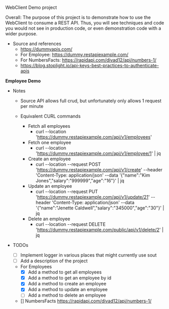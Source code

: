 WebClient Demo project

Overall: The purpose of this project is to demonstrate how to use the WebClient to consume a REST API.  Thus, you will see techniques and code you would not see in production code, or even demonstration code with a wider purpose.



* Source and references
    * https://dummyapis.com/
    * For Employee:  https://dummy.restapiexample.com/
    * For NumbersFacts:  https://rapidapi.com/divad12/api/numbers-1/
    * https://blog.stoplight.io/api-keys-best-practices-to-authenticate-apis

**Employee Demo**

  * Notes
    * Source API allows full crud, but unfortunately only allows 1 request per minute

    * Equivalent CURL commands
      * Fetch all employees
        * curl --location 'https://dummy.restapiexample.com/api/v1/employees'
      * Fetch one employee
        * curl --location 'https://dummy.restapiexample.com/api/v1/employee/1' | jq
      * Create an employee
        * curl --location --request POST 'https://dummy.restapiexample.com/api/v1/create' --header 'Content-Type: application/json' --data '{"name":"Kim Jones","salary":"999999","age":"16"}' | jq
      * Update an employee
        * curl --location --request PUT 'https://dummy.restapiexample.com/api/v1/update/21' --header 'Content-Type: application/json' --data '{"name":"Jenette Caldwell","salary":"345000","age":"30"}'   | jq
      * Delete an employee
        * curl --location --request DELETE 'https://dummy.restapiexample.com/public/api/v1/delete/2' | jq

  * TODOs
    * [ ] Implement logger in various places that might currently use sout
    * [ ] Add a description of the project
    * For Employees
      * [X] Add a method to get all employees
      * [X] Add a method to get an employee by id
      * [X] Add a method to create an employee
      * [X] Add a method to update an employee
      * [ ] Add a method to delete an employee
    * [] NumbersFacts https://rapidapi.com/divad12/api/numbers-1/